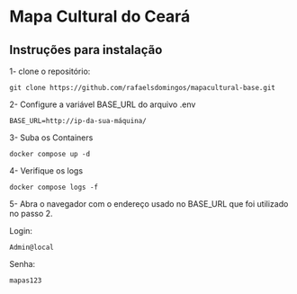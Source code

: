 # Mapa Cultural do Ceará

## Instruções para instalação

1- clone o repositório:

```
git clone https://github.com/rafaelsdomingos/mapacultural-base.git
```

2- Configure a variável BASE_URL do arquivo .env

```
BASE_URL=http://ip-da-sua-máquina/
```
3- Suba os Containers

```
docker compose up -d
```
4- Verifique os logs

```
docker compose logs -f
```

5- Abra o navegador com o endereço usado no BASE_URL que foi utilizado no passo 2.

Login:
```
Admin@local
```

Senha:
```
mapas123
```